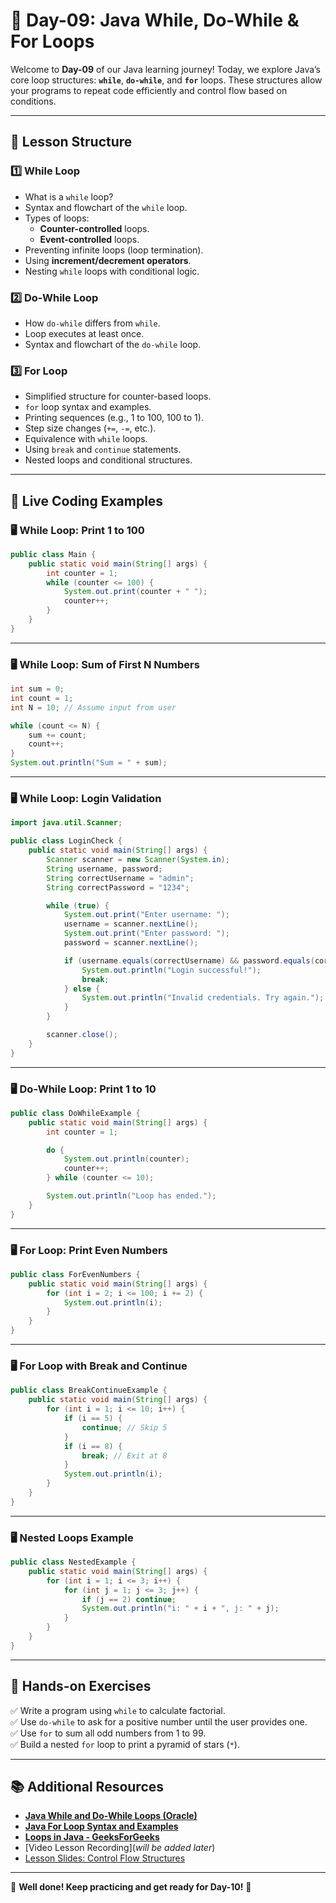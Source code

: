 # **📘 Day-09: Java While, Do-While & For Loops**  
Welcome to **Day-09** of our Java learning journey! Today, we explore Java’s core loop structures: **`while`**, **`do-while`**, and **`for`** loops. These structures allow your programs to repeat code efficiently and control flow based on conditions.

---

## **📌 Lesson Structure**
### **1️⃣ While Loop**
- What is a `while` loop?
- Syntax and flowchart of the `while` loop.
- Types of loops:
  - **Counter-controlled** loops.
  - **Event-controlled** loops.
- Preventing infinite loops (loop termination).
- Using **increment/decrement operators**.
- Nesting `while` loops with conditional logic.

### **2️⃣ Do-While Loop**
- How `do-while` differs from `while`.
- Loop executes at least once.
- Syntax and flowchart of the `do-while` loop.

### **3️⃣ For Loop**
- Simplified structure for counter-based loops.
- `for` loop syntax and examples.
- Printing sequences (e.g., 1 to 100, 100 to 1).
- Step size changes (`+=`, `-=`, etc.).
- Equivalence with `while` loops.
- Using `break` and `continue` statements.
- Nested loops and conditional structures.

---

## **📜 Live Coding Examples**

### **🖥️ While Loop: Print 1 to 100**
```java
public class Main {
    public static void main(String[] args) {
        int counter = 1;
        while (counter <= 100) {
            System.out.print(counter + " ");
            counter++;
        }
    }
}
```

---

### **🖥️ While Loop: Sum of First N Numbers**
```java
int sum = 0;
int count = 1;
int N = 10; // Assume input from user

while (count <= N) {
    sum += count;
    count++;
}
System.out.println("Sum = " + sum);
```

---

### **🖥️ While Loop: Login Validation**
```java
import java.util.Scanner;

public class LoginCheck {
    public static void main(String[] args) {
        Scanner scanner = new Scanner(System.in);
        String username, password;
        String correctUsername = "admin";
        String correctPassword = "1234";

        while (true) {
            System.out.print("Enter username: ");
            username = scanner.nextLine();
            System.out.print("Enter password: ");
            password = scanner.nextLine();

            if (username.equals(correctUsername) && password.equals(correctPassword)) {
                System.out.println("Login successful!");
                break;
            } else {
                System.out.println("Invalid credentials. Try again.");
            }
        }

        scanner.close();
    }
}
```

---

### **🖥️ Do-While Loop: Print 1 to 10**
```java
public class DoWhileExample {
    public static void main(String[] args) {
        int counter = 1;

        do {
            System.out.println(counter);
            counter++;
        } while (counter <= 10);

        System.out.println("Loop has ended.");
    }
}
```

---

### **🖥️ For Loop: Print Even Numbers**
```java
public class ForEvenNumbers {
    public static void main(String[] args) {
        for (int i = 2; i <= 100; i += 2) {
            System.out.println(i);
        }
    }
}
```

---

### **🖥️ For Loop with Break and Continue**
```java
public class BreakContinueExample {
    public static void main(String[] args) {
        for (int i = 1; i <= 10; i++) {
            if (i == 5) {
                continue; // Skip 5
            }
            if (i == 8) {
                break; // Exit at 8
            }
            System.out.println(i);
        }
    }
}
```

---

### **🖥️ Nested Loops Example**
```java
public class NestedExample {
    public static void main(String[] args) {
        for (int i = 1; i <= 3; i++) {
            for (int j = 1; j <= 3; j++) {
                if (j == 2) continue;
                System.out.println("i: " + i + ", j: " + j);
            }
        }
    }
}
```

---

## **🎯 Hands-on Exercises**
✅ Write a program using `while` to calculate factorial.  
✅ Use `do-while` to ask for a positive number until the user provides one.  
✅ Use `for` to sum all odd numbers from 1 to 99.  
✅ Build a nested `for` loop to print a pyramid of stars (`*`).  

---

## **📚 Additional Resources**
- **[Java While and Do-While Loops (Oracle)](https://docs.oracle.com/javase/tutorial/java/nutsandbolts/while.html)**
- **[Java For Loop Syntax and Examples](https://docs.oracle.com/javase/tutorial/java/nutsandbolts/for.html)**
- **[Loops in Java - GeeksForGeeks](https://www.geeksforgeeks.org/loops-in-java/)**
- [Video Lesson Recording](_will be added later_)
- [Lesson Slides: Control Flow Structures](https://github.com/FW-Zalando-Java-Backend-Engineer/Day-09_Loops/blob/main/Control%20Flow%20Structure.pdf)

---

🚀 **Well done! Keep practicing and get ready for Day-10!** 🎉

